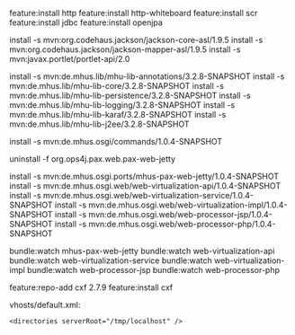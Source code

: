 feature:install http
feature:install http-whiteboard
feature:install scr
feature:install jdbc
feature:install openjpa

install -s mvn:org.codehaus.jackson/jackson-core-asl/1.9.5
install -s mvn:org.codehaus.jackson/jackson-mapper-asl/1.9.5
install -s mvn:javax.portlet/portlet-api/2.0
 
install -s mvn:de.mhus.lib/mhu-lib-annotations/3.2.8-SNAPSHOT
install -s mvn:de.mhus.lib/mhu-lib-core/3.2.8-SNAPSHOT
install -s mvn:de.mhus.lib/mhu-lib-persistence/3.2.8-SNAPSHOT
install -s mvn:de.mhus.lib/mhu-lib-logging/3.2.8-SNAPSHOT
install -s mvn:de.mhus.lib/mhu-lib-karaf/3.2.8-SNAPSHOT
install -s mvn:de.mhus.lib/mhu-lib-j2ee/3.2.8-SNAPSHOT

install -s mvn:de.mhus.osgi/commands/1.0.4-SNAPSHOT

uninstall -f org.ops4j.pax.web.pax-web-jetty

install -s mvn:de.mhus.osgi.ports/mhus-pax-web-jetty/1.0.4-SNAPSHOT
install -s mvn:de.mhus.osgi.web/web-virtualization-api/1.0.4-SNAPSHOT
install -s mvn:de.mhus.osgi.web/web-virtualization-service/1.0.4-SNAPSHOT
install -s mvn:de.mhus.osgi.web/web-virtualization-impl/1.0.4-SNAPSHOT
install -s mvn:de.mhus.osgi.web/web-processor-jsp/1.0.4-SNAPSHOT
install -s mvn:de.mhus.osgi.web/web-processor-php/1.0.4-SNAPSHOT



bundle:watch mhus-pax-web-jetty
bundle:watch web-virtualization-api
bundle:watch web-virtualization-service
bundle:watch web-virtualization-impl
bundle:watch web-processor-jsp
bundle:watch web-processor-php

feature:repo-add cxf 2.7.9
feature:install cxf


vhosts/default.xml:

<hosts>
  <virtualhost>
    <host name="localhost:8181" />
    <application id="default" />

    <directories serverRoot="/tmp/localhost" />

  </virtualhost>
</hosts>
